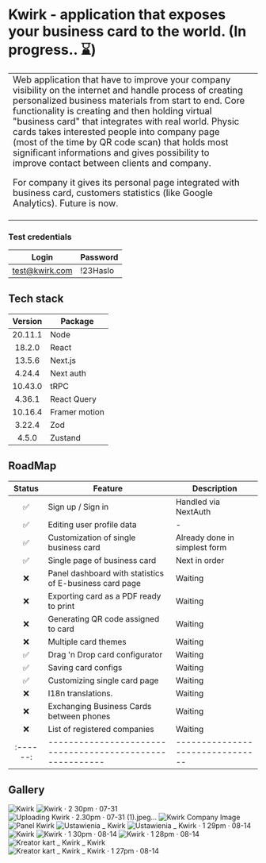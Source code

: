 # Kwirk - application that exposes your business card to the world. (In progress.. ⌛️)

<table>
<tr>
<td style="font-size: 18px">
  Web application that have to improve your company 
visibility on the internet and handle process of creating personalized business materials from start to end.  
  Core functionality is creating and then holding virtual "business card" that integrates with real world. Physic cards takes interested people into company page (most of the time by QR code scan) that holds most significant informations and gives possibility to improve contact between clients and company.

For company it gives its personal page integrated with business card, customers statistics (like Google Analytics).
Future is now.

</td>
<td>
</tr>
</table>

### Test credentials

|     Login      | Password |
| :------------: | -------- |
| test@kwirk.com | !23Haslo |

## Tech stack

| Version | Package       |
| :-----: | ------------- |
| 20.11.1 | Node          |
| 18.2.0  | React         |
| 13.5.6  | Next.js       |
| 4.24.4  | Next auth     |
| 10.43.0 | tRPC          |
| 4.36.1  | React Query   |
| 10.16.4 | Framer motion |
| 3.22.4  | Zod           |
|  4.5.0  | Zustand       |

## RoadMap

|  Status  | Feature                                                   | Description                      |
| :------: | --------------------------------------------------------- | -------------------------------- |
|    ✅    | Sign up / Sign in                                         | Handled via NextAuth             |
|    ✅    | Editing user profile data                                 | -                                |
|    ✅    | Customization of single business card                     | Already done in simplest form    |
|    ✅    | Single page of business card                              | Next in order                    |
|    ❌    | Panel dashboard with statistics of E-business card page   | Waiting                          |
|    ❌    | Exporting card as a PDF ready to print                    | Waiting                          |
|    ❌    | Generating QR code assigned to card                       | Waiting                          |
|    ❌    | Multiple card themes                                      | Waiting                          |
|    ✅    | Drag 'n Drop card configurator                            | Waiting                          |
|    ✅    | Saving card configs                                       | Waiting                          |
|    ✅    | Customizing single card page                              | Waiting                          |
|    ❌    | I18n translations.                                        | Waiting                          |
|    ❌    | Exchanging Business Cards between phones                  | Waiting                          |
|    ❌    | List of registered companies                              | Waiting                          |
| :------: | --------------------------------------------------------- | -------------------------------- |

## Gallery

![Kwirk](https://github.com/user-attachments/assets/e051c6da-75b9-4206-a7b5-99e5918421e3)
![Kwirk · 2 30pm · 07-31](https://github.com/user-attachments/assets/bd0de67d-3fdb-47eb-afa3-4b6eee7fa683)
![Uploading Kwirk · 2.30pm · 07-31 (1).jpeg…]()
![Kwirk Company Image](https://github.com/user-attachments/assets/e328cb07-4fa6-4a14-ba02-a2586090813d)
![Panel Kwirk](https://github.com/user-attachments/assets/e511ac8c-fa13-4a07-abcf-caca220d1c1b)
![Ustawienia _ Kwirk](https://github.com/user-attachments/assets/1c7debd1-4abb-4e8b-92dc-abe2e294d1b3)
![Ustawienia _ Kwirk · 1 29pm · 08-14](https://github.com/user-attachments/assets/ff9a42ca-5797-4962-9c78-f30c7f76ad7c)
![Kwirk](https://github.com/user-attachments/assets/81914731-4002-491a-ba40-9dbc418b4ad8)
![Kwirk · 1 30pm · 08-14](https://github.com/user-attachments/assets/743b4e9b-46e9-442a-a9d9-ddc31953db23)
![Kwirk · 1 28pm · 08-14](https://github.com/user-attachments/assets/ad9b68ce-389b-4eb6-9b26-4bd67ea47853)
![Kreator kart _ Kwirk _ Kwirk](https://github.com/user-attachments/assets/4113fb52-3aa3-4198-b1f5-8942c2d7ab9f)
![Kreator kart _ Kwirk _ Kwirk · 1 27pm · 08-14](https://github.com/user-attachments/assets/577f860b-8faa-4e4f-acda-055d87faf3d8)
